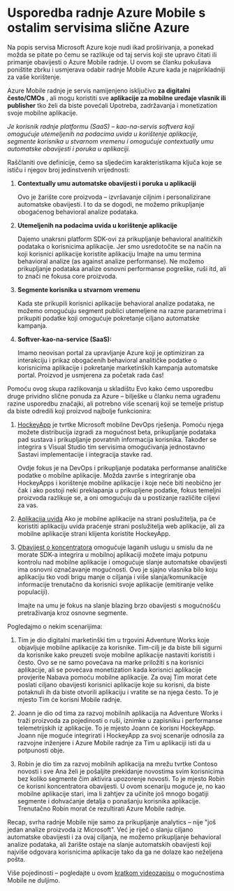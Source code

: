 <properties
    pageTitle="Usporedba radnje Azure Mobile s ostalim servisima slične Azure"
    description="Usporedba radnje Azure Mobile s ostalim slične Azure servisima - HockeyApp, AppInsights, a zatim obavijesti koncentratora"
    services="mobile-engagement"
    documentationCenter="mobile" 
    authors="piyushjo" 
    manager="erikre" 
    editor="" />

<tags
    ms.service="mobile-engagement"
    ms.workload="mobile"
    ms.tgt_pltfrm="na"
    ms.devlang="na"
    ms.topic="article"
    ms.date="08/19/2016"
    ms.author="piyushjo" />

# <a name="comparing-azure-mobile-engagement-with-other-similar-azure-services"></a>Usporedba radnje Azure Mobile s ostalim servisima slične Azure

Na popis servisa Microsoft Azure koje nudi ikad proširivanja, a ponekad možda se pitate po čemu se razlikuje od taj servis koji ste upravo čitati ili primanje obavijesti o Azure Mobile radnje. U ovom se članku pokušava poništite zbrku i usmjerava odabir radnje Mobile Azure kada je najprikladniji za vaše korištenje. 
 
Azure Mobile radnje je servis namijenjeno isključivo **za digitalni često/CMOs** , ali mogu koristiti sve **aplikacije za mobilne uređaje vlasnik ili publisher** tko želi da biste povećali Upotreba, zadržavanja i monetization svoje mobilne aplikacije. 

*Je korisnik radnje platformu (SaaS) – kao-na-servis softvera koji omogućuje utemeljenih na podacima uvida u korištenje aplikacije, segmente korisnika u stvarnom vremenu i omogućuje contextually umu automatske obavijesti i poruka u aplikaciji.* 

Raščlaniti ove definicije, ćemo sa sljedećim karakteristikama ključa koje se ističu i njegov broj jedinstvenih vrijednosti:

1.  **Contextually umu automatske obavijesti i poruka u aplikaciji**
        
    Ovo je žarište core proizvoda – izvršavanje ciljnim i personalizirane automatske obavijesti. I to da se dogodi, ne možemo prikupljanje obogaćenog behavioral analize podataka. 

2.  **Utemeljenih na podacima uvida u korištenje aplikacije**

    Dajemo unakrsni platform SDK-ovi za prikupljanje behavioral analitičkih podataka o korisnicima aplikacije. Jer smo usredotočite se na način na koji korisnici aplikacije koristite aplikaciju Imajte na umu termina behavioral analize (as against analize performanse). Ne možemo prikupljanje podataka analize osnovni performanse pogreške, ruši itd, ali to znači ne fokusa core proizvoda. 

3.  **Segmente korisnika u stvarnom vremenu**

    Kada ste prikupili korisnici aplikacije behavioral analize podataka, ne možemo omogućuju segment publici utemeljene na razne parametrima i prikupiti podatke koji omogućuje pokretanje ciljano automatske kampanja. 

4.  **Softver-kao-na-service (SaaS):**

    Imamo neovisan portal za upravljanje Azure koji je optimiziran za interakciju i prikaz obogaćenih behavioral analitičke podatke o korisnicima aplikacije i pokretanje marketinških kampanja automatske portal. Proizvod je usmjerena za početak rada čas!   
 
Pomoću ovog skupa razlikovanja u skladištu Evo kako ćemo usporedbu druge prividno slične ponuda za Azure – bilješke u članku nema ugrađenu razine usporedbu značajki, ali potrebno više scenarij koji se temelje pristup da biste odredili koji proizvod najbolje funkcionira:
 
1.  [HockeyApp](https://azure.microsoft.com/services/hockeyapp/) je tvrtke Microsoft mobilne DevOps rješenja. Pomoću njega možete distribucija izgradi za mogućnost beta, prikupljanje podataka pad sustava i prikupljanje povratnih informacija korisnika. Također se integrira s Visual Studio tim servisima omogućivanja jednostavno Sastavi implementacije i integracija stavke rad. 
    
    Ovdje fokus je na DevOps i prikupljanje podataka performanse analitičke podatke o mobilne aplikacije. Možda završe s integriranje oba HockeyApps i korištenje mobilne aplikacije i koje neće biti neobično jer čak i ako postoji neki preklapanja u prikupljene podatke, fokus temeljni proizvoda razlikuje se, a oni omogućuju da u postizanje različite ciljevi za vas.  

2.  [Aplikacija uvida](../application-insights/app-insights-overview.md) Ako je mobilne aplikacije na strani poslužitelja, pa će koristiti aplikaciju uvida praćenje strani poslužitelja web aplikacije, ali za mobilne aplikacije strani klijenta koristite HockeyApp. 

3.  [Obavijest o koncentratora](https://azure.microsoft.com/services/notification-hubs/) omogućuje laganih uslugu u smislu da ne morate SDK-a integrira u mobilnoj aplikaciji možete imaju potpunu kontrolu nad mobilne aplikacije i omogućuje slanje automatske obavijesti ima osnovni označavanje mogućnosti. Ovo je sjajno vlasnika bilo koju aplikaciju tko vodi brigu manje o ciljanja i više slanja/komunikacije informacije trenutačno da korisnici svoje aplikacije (emitiranje velike populaciji). 

    Imajte na umu je fokus na slanje blazing brzo obavijesti s mogućnošću pretraživanja kroz osnovne segmente. 

Pogledajmo o nekim scenarijima:

1.  Tim je dio digitalni marketinški tim u trgovini Adventure Works koje objavljuje mobilne aplikacije za korisnike. Tim-cilj je da biste bili sigurni da korisnike kako preuzeti svoje mobilne aplikacije nastaviti koristiti i često. Ovo se ne samo povećava na marke priložiti s na korisnici aplikacije, ali se povećava monetization kada korisnici aplikacije provjerite Nabava pomoću mobilne aplikacije. Za ovaj Tim morat ćete poslati ciljano obavijesti korisnici aplikacije koje su korisni, da biste potaknuli ih da biste otvorili aplikaciju i vratite se na njega često. To je mjesto Tim će korisni Mobile radnje. 

2.  Joann je dio od tima za razvoj mobilnih aplikacija na Adventure Works i traži proizvoda za pojedinosti o ruši, iznimke u zapisniku i performanse telemetrijskih iz aplikacije. To je mjesto Joann će korisni HockeyApp. Joann nije moguće integrirati i HockeyApp za svoj scenarije odnosila za razvojne inženjere i Azure Mobile radnje za Tim u aplikaciji isti da u potpunosti obje. 

3.  Robin je dio tim za razvoj mobilnih aplikacija na mrežu tvrtke Contoso novosti i sve Ana želi je pošaljite prekidanje novostima svim korisnicima bez koliko segmente čim aktivira upozorenje novosti. To je mjesto Robin će korisni koncentratora obavijesti. U ovom scenariju moguće je, no kao mobilne aplikacije stari, ima li zahtjev za učinite još mnogo bogatiji segmente i dohvaćanje detalja o ponašanju korisnika aplikacije. Trenutačno Robin morat će rezultirati Azure Mobile radnje. 
 
Recap, svrha radnje Mobile nije samo za prikupljanje analytics – nije "još jedan analize proizvoda iz Microsoft". Već je riječ o slanju ciljano automatske obavijesti i za ovaj ciljanja, ne možemo prikupljanje behavioral analize podataka, ali žarište ostaje na slanje automatskih obavijesti koji najviše odgovara korisnicima aplikacije tako da ga ne dolaze kao neželjena pošta. 

Više pojedinosti – pogledajte u ovom [kratkom videozapisu](mobile-engagement-overview.md) o mogućnostima Mobile ne duljimo. 

